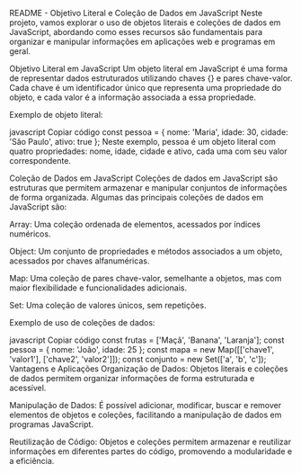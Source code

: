 README - Objetivo Literal e Coleção de Dados em JavaScript
Neste projeto, vamos explorar o uso de objetos literais e coleções de dados em JavaScript, abordando como esses recursos são fundamentais para organizar e manipular informações em aplicações web e programas em geral.

Objetivo Literal em JavaScript
Um objeto literal em JavaScript é uma forma de representar dados estruturados utilizando chaves {} e pares chave-valor. Cada chave é um identificador único que representa uma propriedade do objeto, e cada valor é a informação associada a essa propriedade.

Exemplo de objeto literal:

javascript
Copiar código
const pessoa = {
    nome: 'Maria',
    idade: 30,
    cidade: 'São Paulo',
    ativo: true
};
Neste exemplo, pessoa é um objeto literal com quatro propriedades: nome, idade, cidade e ativo, cada uma com seu valor correspondente.

Coleção de Dados em JavaScript
Coleções de dados em JavaScript são estruturas que permitem armazenar e manipular conjuntos de informações de forma organizada. Algumas das principais coleções de dados em JavaScript são:

Array: Uma coleção ordenada de elementos, acessados por índices numéricos.

Object: Um conjunto de propriedades e métodos associados a um objeto, acessados por chaves alfanuméricas.

Map: Uma coleção de pares chave-valor, semelhante a objetos, mas com maior flexibilidade e funcionalidades adicionais.

Set: Uma coleção de valores únicos, sem repetições.

Exemplo de uso de coleções de dados:

javascript
Copiar código
const frutas = ['Maçã', 'Banana', 'Laranja'];
const pessoa = { nome: 'João', idade: 25 };
const mapa = new Map([['chave1', 'valor1'], ['chave2', 'valor2']]);
const conjunto = new Set(['a', 'b', 'c']);
Vantagens e Aplicações
Organização de Dados: Objetos literais e coleções de dados permitem organizar informações de forma estruturada e acessível.

Manipulação de Dados: É possível adicionar, modificar, buscar e remover elementos de objetos e coleções, facilitando a manipulação de dados em programas JavaScript.

Reutilização de Código: Objetos e coleções permitem armazenar e reutilizar informações em diferentes partes do código, promovendo a modularidade e a eficiência.